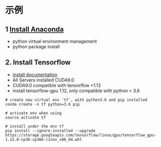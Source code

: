 # 示例

## 1 [Install Anaconda](https://docs.anaconda.com/anaconda/install/linux/)
* python virtual environment management
* python package install


## 2. Install Tensorflow
* [install documentation](https://www.tensorflow.org/install/pip#3.-%E5%AE%89%E8%A3%85-tensorflow-pip-%E8%BD%AF%E4%BB%B6%E5%8C%85)
* All Servers installed CUDA9.0
* CUDA9.0 compatible with tensorlfow <1.13
* install tensorflow-gpu 1.12, only compatible with python < 3.6
```
# create new virtual env 'tf', with python3.6 and pip installed
conda create -n tf python=3.6 pip

# activate env when using
source activate tf

# install under the env tf
pip install --ignore-installed --upgrade https://storage.googleapis.com/tensorflow/linux/gpu/tensorflow_gpu-1.12.0-cp36-cp36m-linux_x86_64.whl
```


